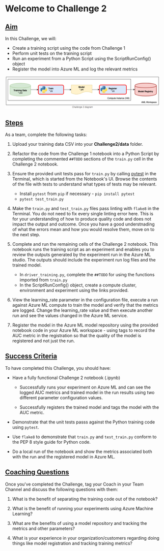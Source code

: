 # Welcome to Challenge 2


## <u> Aim </u>


In this Challenge, we will:

- Create a training script using the code from Challenge 1
- Perform unit tests on the training script
- Run an experiment from a Python Script using the ScriptRunConfig() object
- Register the model into Azure ML and log the relevant metrics

!['Challenge 2 Architecture'](/Challenge23/images/challenge2architecture.png)

## <u> Steps </u>

As a team, complete the following tasks:

1. Upload your training data CSV into your **Challenge2/data** folder.

1. Refactor the code from the Challenge 1 notebook into a Python Script by completing the commented `##TODO` sections of the `train.py` cell in the Challenge 2 notebook.

1. Ensure the provided unit tests pass for `train.py` by calling [pytest](https://docs.pytest.org/en/6.2.x/) in the Terminal, which is started from the Notebook's UI. Browse the contents of the file with tests to understand what types of tests may be relevant.

    - Install `pytest` from `pip` if necessary - `pip install pytest`
    - `pytest test_train.py`


1. Make the `train.py` and `test_train.py` files pass linting with `flake8` in the Terminal. You do not need to fix every single linting error here. This is for your understanding of how to produce quality code and does not impact the output and outcome. Once you have a good understnading of what the errors mean and how you would resolve them, move on to the next step.

1. Complete and run the remaining cells of the Challenge 2 notebook. This notebook runs the training script as an experiment and enables you to review the outputs generated by the experiment run in the Azure ML studio. The outputs should include the experiment run log files and the trained model.

    - In `driver_training.py`, complete the `##TODO` for using the functions imported from `train.py`
    - In the ScriptRunConfig() object, create a compute cluster, environment and experiment using the links provided.

1. View the learning_rate parameter in the configuration file, execute a run against Azure ML compute to train the model and verify that the metrics are logged. Change the learning_rate value and then execute another run and see the values changed in the Azure ML service.

1. Register the model in the Azure ML model repository using the provided notebook code in your Azure ML workspace - using tags to record the AUC metric in the registration so that the quality of the model is registered and not just the run.


## <u> Success Criteria </u>  

To have completed this Challenge, you should have:  

- Have a fully functional Challenge 2 notebook (.ipynb)

    - Successfully runs your experiment on Azure ML and can see the logged AUC metrics and trained model in the run results using two different parameter configuration values.

    - Successfully registers the trained model and tags the model with the AUC metric.

- Demonstrate that the unit tests passs against the Python training code using `pytest`.

- Use `flake8` to demonstrate that `train.py` and `test_train.py` conform to the PEP 8 style guide for Python code.

- Do a local run of the notebook and show the metrics associated both with the run and the registered model in Azure ML.


## <u> Coaching Questions </u>

Once you've completed the Challenge, tag your Coach in your Team Channel and discuss the following questions with them:

1. What is the benefit of separating the training code out of the notebook?

1. What is the benefit of running your experiments using Azure Machine Learning?

1. What are the benefits of using a model repository and tracking the metrics and other parameters?

1. What is your experience in your organization/customers regarding doing things like model registration and tracking training metrics?
